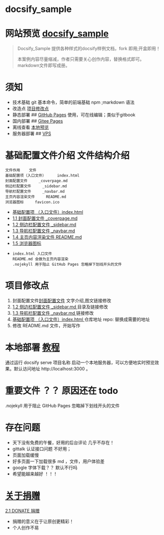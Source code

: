 # docsify_sample

# 网站预览 [docsify_sample](https://boxtrade.github.io/docsify_sample/#/)

> Docsify_Sample 提供各种样式的docsify样例文档，fork 即用;开盒即用！
> 
> 本案例内容尽量缩减，作者只需要关心创作内容，替换格式即可。markdown文件即写成册。

# 须知

- 技术基础 git 基本命令，简单的前端基础 npm ;markdown 语法
- 改造点 [项目修改点 ](#项目修改点 )
- 静态部署 ## [GitHub Pages](https://docsify.js.org/#/zh-cn/deploy?id=github-pages) 使用，可在线编辑；类似于gitbook
- 国内部署 ## [Gitee Pages](https://docsify.js.org/#/zh-cn/deploy?id=gitee-pages)
- 离线查看 [本地预览](https://docsify.js.org/#/zh-cn/quickstart?id=%e6%9c%ac%e5%9c%b0%e9%a2%84%e8%a7%88)
- 服务器部署 ## [VPS](https://docsify.js.org/#/zh-cn/deploy?id=vps)

# 基础配置文件介绍 文件结构介绍

```
文件作用    文件
基础配置项（入口文件）     index.html
封面配置文件     _coverpage.md
侧边栏配置文件     _sidebar.md
导航栏配置文件     _navbar.md
主页内容渲染文件     README.md
浏览器图标     favicon.ico
```

* [基础配置项 （入口文件）index.html ](index.html)
* [1.1 封面配置文件 _coverpage.md](_coverpage.md)
* [1.2 侧边栏配置文件 _sidebar.md ](_sidebar.md)
* [1.3 导航栏配置文件 _navbar.md ](_navbar.md)
* [1.4 主页内容渲染文件 README.md ](README.md)
* [1.5 浏览器图标 ](favicon.ico)
* ```
  index.html 入口文件
  README.md 会做为主页内容渲染
  .nojekyll 用于阻止 GitHub Pages 忽略掉下划线开头的文件
  ```

# 项目修改点

1. 封面配置文件[封面配置文件](_coverpage.md) 文字介绍,图文链接修改
2. [1.2 侧边栏配置文件 _sidebar.md ](_sidebar.md) 目录及链接修改
3. [1.3 导航栏配置文件 _navbar.md ](_navbar.md) 链接修改
4. [基础配置项 （入口文件）index.html ](index.html)  仓库地址 repo: 替换成需要的地址
5. 修改 README.md 文件，开始写作

# 本地部署  [教程](https://docsify.js.org/#/zh-cn/quickstart)

通过运行 docsify serve 项目名称 启动一个本地服务器，可以方便地实时预览效果。默认访问地址 http://localhost:3000 。

# 重要文件 ？？ 原因还在 todo

.nojekyll 用于阻止 GitHub Pages 忽略掉下划线开头的文件

# 存在问题

- 天下没有免费的午餐，好用的后台评论 几乎不存在！
- gittalk 认证接口问题 不好用；
- 页面加载缓慢 
- 好多页面一下加载很多 md ，文件，用户体验差
- google 字体下载？？ 默认不行吗 
- 希望能越来越好 ！！！

# [关于捐赠](donate/README.md)

[2.1 DONATE 捐赠](donate/README.md)

- 捐赠的意义在于让原创更精彩！
- 个人创作不易
